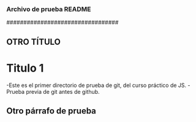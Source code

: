 ### Archivo de prueba README
#################################


OTRO TÍTULO
-------------

Titulo 1
=====================================
-Este es el primer directorio de prueba de git, del curso práctico de JS.
-Prueba previa de git antes de github.

Otro párrafo de prueba
--------------------------
